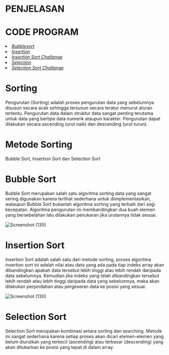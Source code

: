 <html>
  <head>
    <h1>PENJELASAN</h1>
  </head>
  <body>
    <h1>CODE PROGRAM</h1>
      <li><a href="https://github.com/ErnestGDeo/Sorting/blob/2c372e067ce2aac41c9c9a534b8e120380377d8b/Sorting/Bubbleshort.c"> <i class="">Bubblesort</i> </a></li>
      <li><a href="https://github.com/ErnestGDeo/Sorting/blob/1a9f53ba94aae41c28b3f6aa04ebeba0fab53940/Sorting/Insertion.c"> <i class="">Insertion</i> </a></li>
      <li><a href="https://github.com/ErnestGDeo/Sorting/blob/1a9f53ba94aae41c28b3f6aa04ebeba0fab53940/Sorting/InsertionShort.c"> <i class="">Insertion Sort Challange</i> </a></li>
      <li><a href="https://github.com/ErnestGDeo/Sorting/blob/1a9f53ba94aae41c28b3f6aa04ebeba0fab53940/Sorting/Selection.c"> <i class="">Selection</i> </a></li>
      <li><a href="https://github.com/ErnestGDeo/Sorting/blob/1a9f53ba94aae41c28b3f6aa04ebeba0fab53940/Sorting/SelectionShort.c"> <i class="">Selection Sort Challange</i> </a></li>
  </body>
</html>

# Sorting
Pengurutan (Sorting) adalah proses pengurutan data yang sebelumnya disusun secara acak sehingga tersusun secara teratur menurut aturan tertentu. Pengurutan data dalam struktur data sangat penting terutama untuk data yang bertipe data numerik ataupun karakter. Pengurutan dapat dilakukan secara ascending (urut naik) dan descending (urut turun).

# Metode Sorting
Bubble Sort, Insertion Sort dan Selection Sort

# Bubble Sort
Bubble Sort merupakan salah satu algoritma sorting data yang sangat sering digunakan karena terlihat sederhana untuk diimplementasikan, walaupun Bubble Sort bukanlah algoritma sorting yang terbaik dari segi kecepatan. Algoritma pengurutan ini membandingkan dua buah elemen yang bersebelahan lalu dilakukan penukaran jika urutannya tidak sesuai.

![Screenshot (135)](https://user-images.githubusercontent.com/99226822/155837207-0aaf4971-5f18-4f4d-9ccc-44106cd98975.png)

# Insertion Sort
Insertion Sort adalah salah satu dari metode sorting, proses algoritma insertion sort ini adalah nilai atau data yang ada pada tiap indeks array akan dibandingkan apakah data tersebut lebih tinggi atau lebih rendah daripada data sebelumnya. Kemudian jika indeks yang telah dibandingkan tersebut lebih rendah atau lebih tinggi daripada data yang sebelumnya, maka akan dilakukan perpindahan atau pergeseran data ke posisi yang sesuai.

![Screenshot (130)](https://user-images.githubusercontent.com/99226822/155837485-b5807dba-dbee-4005-b3e2-3070709497b3.png)

# Selection Sort
Selection Sort merupakan kombinasi antara sorting dan searching. Metode ini sangat sederhana karena setiap proses akan dicari elemen-elemen yang belum diurutkan yang terkecil (ascending) atau terbesar (descending) yang akan ditukarkan ke posisi yang tepat di dalam array.
